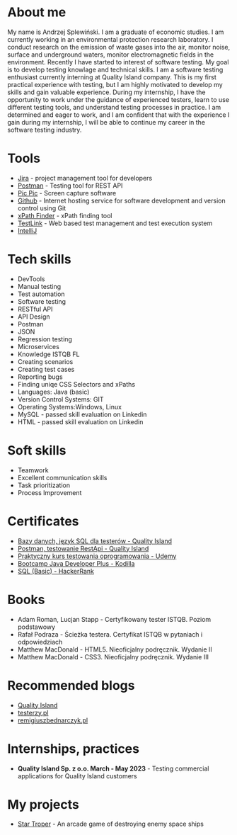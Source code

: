 # About me
My name is Andrzej Splewiński. I am a graduate of economic studies. I am currently working in an environmental protection research laboratory. I conduct research on the emission of waste gases into the air, monitor noise, surface and underground waters, monitor electromagnetic fields in the environment.
Recently I have started to interest of software testing. My goal is to develop testing knowlage and technical skills. I am a software testing enthusiast currently interning at Quality Island company. This is my first practical experience with testing, but I am highly motivated to develop my skills and gain valuable experience. During my internship, I have the opportunity to work under the guidance of experienced testers, learn to use different testing tools, and understand testing processes in practice. I am determined and eager to work, and I am confident that with the experience I gain during my internship, I will be able to continue my career in the software testing industry.

# Tools

* [Jira](https://www.atlassian.com/pl/software/jira) - project management tool for developers 
* [Postman](https://www.postman.com) - Testing tool for REST API
* [Pic Pic](https://picpick.app/pl) - Screen capture software
* [Github](https://github.com) - Internet hosting service for software development and version control using Git
* [xPath Finder](https://chrome.google.com/webstore/detail/xpath-finder/ihnknokegkbpmofmafnkoadfjkhlogph) - xPath finding tool
* [TestLink](https://testlink.org/) - Web based test management and test execution system
* [IntelliJ](https://www.jetbrains.com/idea/) 

# Tech skills

* DevTools
* Manual testing
* Test automation
* Software testing
* RESTful API
* API Design
* Postman 
* JSON
* Regression testing
* Microservices
* Knowledge ISTQB FL
* Creating scenarios
* Creating test cases
* Reporting bugs
* Finding uniqe CSS Selectors and xPaths
* Languages: Java (basic)
* Version Control Systems: GIT
* Operating Systems:Windows, Linux
* MySQL - passed skill evaluation on Linkedin
* HTML - passed skill evaluation on Linkedin

# Soft skills

* Teamwork
* Excellent communication skills
* Task prioritization
* Process Improvement

# Certificates

* [Bazy danych, język SQL dla testerów - Quality Island](https://drive.google.com/file/d/1TvwXQeupH6y19_cWwjFsvoCBzJYNgNhn/view?usp=sharing)
* [Postman, testowanie RestApi - Quality Island](https://verified.sertifier.com/en/verify/51182080075683?ref=email)
* [Praktyczny kurs testowania oprogramowania - Udemy](https://www.udemy.com/certificate/UC-07542955-cf35-47a0-9fb1-731fd2b70425/)
* [Bootcamp Java Developer Plus - Kodilla](https://drive.google.com/file/d/1OuimncWOcarnEQi9VJ0u0UGFphhFSNcx/view?usp=sharing)
* [SQL (Basic) - HackerRank](https://www.hackerrank.com/certificates/07c741b81cd7)

# Books

* Adam Roman, Lucjan Stapp - Certyfikowany tester ISTQB. Poziom podstawowy
* Rafał Podraza - Ścieżka testera. Certyfikat ISTQB w pytaniach i odpowiedziach
* Matthew MacDonald - HTML5. Nieoficjalny podręcznik. Wydanie II
* Matthew MacDonald - CSS3. Nieoficjalny podręcznik. Wydanie III

# Recommended blogs
* [Quality Island](https://qualityisland.pl/blog/)
* [testerzy.pl](https://testerzy.pl/)
* [remigiuszbednarczyk.pl](https://remigiuszbednarczyk.pl)

# Internships, practices

* **Quality Island Sp. z o.o. March - May 2023** - Testing commercial applications for Quality Island customers

# My projects

* [Star Troper](https://github.com/Rzesiasty/StarTrooper/tree/master) - An arcade game of destroying enemy space ships
